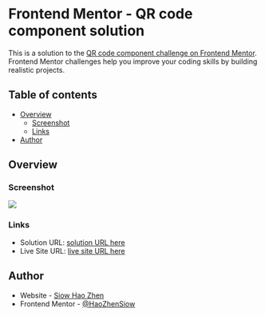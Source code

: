 # Frontend Mentor - QR code component solution

This is a solution to the [QR code component challenge on Frontend Mentor](https://www.frontendmentor.io/challenges/qr-code-component-iux_sIO_H). Frontend Mentor challenges help you improve your coding skills by building realistic projects. 

## Table of contents

- [Overview](#overview)
  - [Screenshot](#screenshot)
  - [Links](#links)
- [Author](#author)

## Overview

### Screenshot

![](./screenshot.jpg)


### Links

- Solution URL: [solution URL here](https://github.com/HaoZhenSiow/QR-code-component-challenge-hub.git)
- Live Site URL: [live site URL here](https://haozhensiow.github.io/QR-code-component-challenge-hub)

## Author

- Website - [Siow Hao Zhen](https://github.com/HaoZhenSiow)
- Frontend Mentor - [@HaoZhenSiow](https://www.frontendmentor.io/profile/HaoZhenSiow)